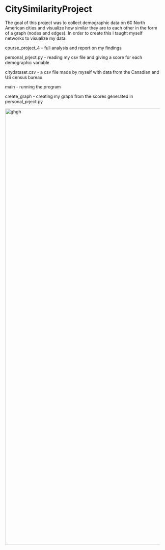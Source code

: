# CitySimilarityProject

The goal of this project was to collect demographic data on 60 North American cities and visualize how similar they are to each other in the form of a graph (nodes and edges). In order to create this I taught myself networkx to visualize my data. 

course_project_4 - full analysis and report on my findings 

personal_prject.py - reading my csv file and giving a score for each demographic variable

citydataset.csv - a csv file made by myself with data from the Canadian and US census bureau

main - running the program

create_graph - creating my graph from the scores generated in personal_prject.py


<img width="1422" alt="ghgh" src="https://github.com/hussa526/CitySimilarityProject/assets/145369644/6b479716-d0b8-4ab9-8b80-cf4e3949d046">
